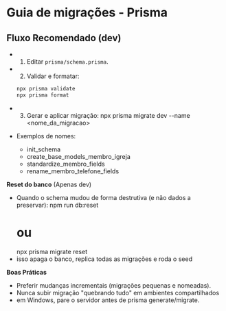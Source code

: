 # Guia de migrações - Prisma

## Fluxo Recomendado (dev)
- 1. Editar `prisma/schema.prisma`.
- 2. Validar e formatar:
    ```bash
    npx prisma validate
    npx prisma format
- 3. Gerar e aplicar migração:
    npx prisma migrate dev --name <nome_da_migracao>
    
- Exemplos de nomes:
    - init_schema
    - create_base_models_membro_igreja
    - standardize_membro_fields
    - rename_membro_telefone_fields

**Reset do banco** (Apenas dev)
- Quando o schema mudou de forma destrutiva (e não dados a preservar):
    npm run db:reset
    # ou   
    npx prisma migrate reset
- isso apaga o banco, replica todas as migrações e roda o seed

**Boas Práticas**
- Preferir mudanças incrementais (migrações pequenas e nomeadas).
- Nunca subir migração "quebrando tudo" em ambientes compartilhados
- em Windows, pare o servidor antes de prisma generate/migrate.

